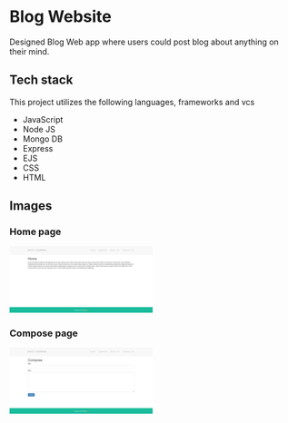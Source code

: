 # Blog Website
Designed Blog Web app where users could post blog about anything on their mind.

## Tech stack
This project utilizes the following languages, frameworks and vcs
+ JavaScript
+ Node JS 
+ Mongo DB
+ Express
+ EJS 
+ CSS 
+ HTML

## Images
### Home page
<img src="images/homepage.png" width="50%"/>

### Compose page
<img src="images/compose.png" width= "50%">
